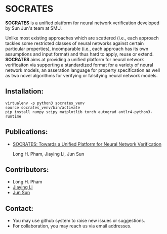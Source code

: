 # SOCRATES

**SOCRATES** is a unified platform for neural network verification developed by Sun Jun's team at SMU.

Unlike most existing approaches which are scattered (i.e., each approach tackles some restricted classes of neural networks against certain particular properties), incomparable (i.e., each approach has its own assumptions and input format) and thus hard to apply, reuse or extend. **SOCRATES** aims at providing a unified platform for neural network verificaiton via supporting a standardized format for a variety of neural network models, an asseration language for property specification as well as two novel algorithms for verifying or falsifying neural network models.

## Installation:

```
virtualenv -p python3 socrates_venv
source socrates_venv/bin/activate
pip install numpy scipy matplotlib torch autograd antlr4-python3-runtime
```

## Publications:

- [SOCRATES: Towards a Unified Platform for Neural Network Verification](https://arxiv.org/abs/2007.11206)

  Long H. Pham, Jiaying Li, Jun Sun

## Contributors:

- Long H. Pham
- [Jiaying Li](http://jiaying.li)
- [Jun Sun](http://sunjun.site)

## Contact:

- You may use github system to raise new issues or suggestions.
- For collaboration, you may reach us via email addresses.
